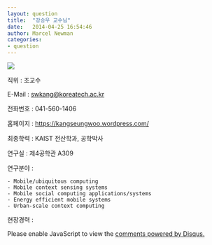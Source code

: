 ```yaml
---
layout: question
title:  "강승우 교수님"
date:   2014-04-25 16:54:46
author: Marcel Newman
categories:
- question
---
```

<img src="https://lh3.googleusercontent.com/qof_5pPx5WmsNspbwk8Zy7lrXSuPhqNebjx_pawh1w=w200-h240-p-no">

직위 : 조교수

E-Mail : swkang@koreatech.ac.kr

전화번호 : 041-560-1406

홈페이지 : https://kangseungwoo.wordpress.com/

최종학력 : KAIST 전산학과, 공학박사

연구실 : 제4공학관 A309

연구분야 : 

	- Mobile/ubiquitous computing
	- Mobile context sensing systems
	- Mobile social computing applications/systems
	- Energy efficient mobile systems
	- Urban-scale context computing


현장경력 : 



<div id="disqus_thread"></div>
<script type="text/javascript">
    /* * * CONFIGURATION VARIABLES * * */
    var disqus_shortname = '6blogdisqus';
    
    /* * * DON'T EDIT BELOW THIS LINE * * */
    (function() {
        var dsq = document.createElement('script'); dsq.type = 'text/javascript'; dsq.async = true;
        dsq.src = '//' + disqus_shortname + '.disqus.com/embed.js';
        (document.getElementsByTagName('head')[0] || document.getElementsByTagName('body')[0]).appendChild(dsq);
    })();
</script>
<noscript>Please enable JavaScript to view the <a href="https://disqus.com/?ref_noscript" rel="nofollow">comments powered by Disqus.</a></noscript>
<script type="text/javascript">
    /* * * CONFIGURATION VARIABLES * * */
    var disqus_shortname = '6blogdisqus';
    
    /* * * DON'T EDIT BELOW THIS LINE * * */
    (function () {
        var s = document.createElement('script'); s.async = true;
        s.type = 'text/javascript';
        s.src = '//' + disqus_shortname + '.disqus.com/count.js';
        (document.getElementsByTagName('HEAD')[0] || document.getElementsByTagName('BODY')[0]).appendChild(s);
    }());
</script>
 
